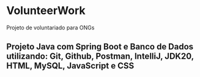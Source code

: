 # VolunteerWork
Projeto de voluntariado para ONGs

<h2>Projeto Java com Spring Boot e Banco de Dados utilizando: Git, Github, Postman, IntelliJ, JDK20, HTML, MySQL, JavaScript e CSS</h2>
